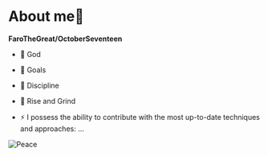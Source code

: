 # About me👋


**FaroTheGreat/OctoberSeventeen** 

- 🔭 God 
- 🌱 Goals 
- 👯 Discipline 

- 💬 Rise and Grind 


- ⚡ I possess the ability to contribute with the most up-to-date
techniques and approaches: ...
<picture>
 <source media="(prefers-color-scheme: dark)" srcset="https://wallpapers.com/1920-x-1080-hd">
 <source media="(prefers-color-scheme: light)" srcset="https://www.wallpaperflare.com/pc-hd-1080p-nature-1920x1080-wallpaper-uvwjo">
 <img alt="Peace" src="https://www.pexels.com/photo/close-up-photography-of-bulb-on-water-1213447/">
</picture>

